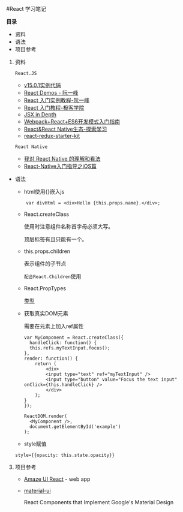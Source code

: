 #React 学习笔记

**目录**
*	资料
*	语法
*	项目参考


1.	资料
	
	`React.JS`
	*	[v15.0.1实例代码](https://facebook.github.io/react/downloads/react-15.0.1.zip)
	*	[React Demos - 阮一峰](https://github.com/ruanyf/react-demos)
	*	[React 入门实例教程-阮一峰](http://www.ruanyifeng.com/blog/2015/03/react.html)
	*	[React 入门教程-极客学院](http://wiki.jikexueyuan.com/project/react-tutorial/)
	*	[JSX in Depth](https://facebook.github.io/react/docs/jsx-in-depth.html)
	*	[Webpack+React+ES6开发模式入门指南](http://www.cnblogs.com/skylar/p/React-Webpack-ES6.html)
	*	[React&React Native生态-探索学习](https://github.com/icepy/Front-End-Develop-Guide/blob/master/React.md)
	*	[react-redux-starter-kit](https://github.com/davezuko/react-redux-starter-kit)

	`React Native`
	
	*	[我对 React Native 的理解和看法](http://div.io/topic/851)
	*	[React-Native入门指导之iOS篇](http://www.cnblogs.com/jianglan/p/5027315.html)
	
	
*	语法

	*	html使用{}嵌入js
	
	```
		var divHtml = <div>Hello {this.props.name}.</div>;
	```
	*	React.createClass
	
		使用时注意组件名称首字母必须大写。
		
		顶层标签有且只能有一个。

	*	this.props.children
		
		表示组件的子节点
		
		`配合React.Children`使用	
	
	*	React.PropTypes
	
		[类型](http://facebook.github.io/react/docs/reusable-components.html)

	*	获取真实DOM元素
		
		需要在元素上加入ref属性
		
		
		```
		var MyComponent = React.createClass({
		  handleClick: function() {
	      this.refs.myTextInput.focus();
  		},
  		render: function() {
    		return (
      			<div>
        		<input type="text" ref="myTextInput" />
        		<input type="button" value="Focus the text input" onClick={this.handleClick} />
      			</div>
    		);
  		}
		});

		ReactDOM.render(
		  <MyComponent />,
		  document.getElementById('example')
		);
		
		```

	*	style赋值
	
	```
	style={{opacity: this.state.opacity}}
	```		
3.	项目参考
	*	[Amaze UI React](https://github.com/amazeui/react-starter-kit) - web app
	*	[material-ui](https://github.com/callemall/material-ui)
		
		React Components that Implement Google's Material Design
	

